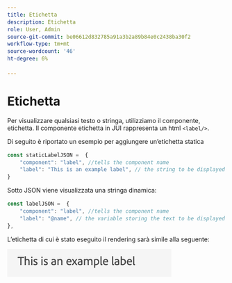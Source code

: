 ```yaml
---
title: Etichetta
description: Etichetta
role: User, Admin
source-git-commit: be06612d832785a91a3b2a89b84e0c2438ba30f2
workflow-type: tm+mt
source-wordcount: '46'
ht-degree: 6%

---
```


# Etichetta

Per visualizzare qualsiasi testo o stringa, utilizziamo il componente, etichetta.
Il componente etichetta in JUI rappresenta un html `<label/>`.

Di seguito è riportato un esempio per aggiungere un’etichetta statica

```js title="staticLabel.js"
const staticLabelJSON =  {
    "component": "label", //tells the component name
    "label": "This is an example label", // the string to be displayed
}
```

Sotto JSON viene visualizzata una stringa dinamica:

```js title="dynamicLabel.js"
const labelJSON =  {
    "component": "label", //tells the component name
    "label": "@name", // the variable storing the text to be displayed
},
```

L’etichetta di cui è stato eseguito il rendering sarà simile alla seguente:

![etichetta](./imgs/label.png "Etichetta")